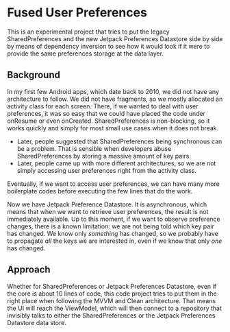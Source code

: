 # Fused User Preferences

This is an experimental project that tries to put the legacy SharedPreferences and the new Jetpack
Preferences Datastore side by side by means of dependency inversion to see how it would look if it
were to provide the same preferences storage at the data layer.

## Background

In my first few Android apps, which date back to 2010, we did not have any architecture to follow.
We did not have fragments, so we mostly allocated an activity class for each screen. There, if we
wanted to deal with user preferences, it was so easy that we could have placed the code under
onResume or even onCreated. SharedPreferences is non-blocking, so it works quickly and simply for
most small use cases when it does not break.

- Later, people suggested that SharedPreferences being synchronous can be a problem. That is
  sensible when developers abuse SharedPreferences by storing a massive amount of key pairs.
- Later, people came up with more different architectures, so we are not simply accessing user
  preferences right from the activity class.

Eventually, if we want to access user preferences, we can have many more boilerplate codes before
executing the few lines that do the work.

Now we have Jetpack Preference Datastore. It is asynchronous, which means that when we want to
retrieve user preferences, the result is not immediately available. Up to this moment, if we want to
observe preference changes, there is a known limitation: we are not being told which key pair has
changed. We know only _something_ has changed, so we probably have to propagate _all_ the keys we
are interested in, even if we know that only _one_ has changed.

## Approach

Whether for SharedPreferences or Jetpack Preferences Datastore, even if the core is about 10 lines
of code, this code project tries to put them in the right place when following the MVVM and Clean
architecture. That means the UI will reach the ViewModel, which will then connect to a repository
that invisibly talks to either the SharedPreferences or the Jetpack Preferences Datastore data
store.
